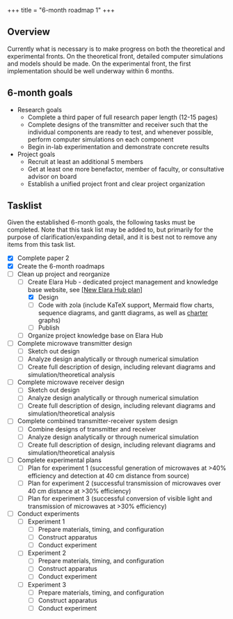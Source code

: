 +++
title = "6-month roadmap 1"
+++

## Overview

Currently what is necessary is to make progress on both the theoretical and experimental fronts. On the theoretical front, detailed computer simulations and models should be made. On the experimental front, the first implementation should be well underway within 6 months.

## 6-month goals

- Research goals
	- Complete a third paper of full research paper length (12-15 pages)
	- Complete designs of the transmitter and receiver such that the individual components are ready to test, and whenever possible, perform computer simulations on each component
	- Begin in-lab experimentation and demonstrate concrete results
- Project goals
	- Recruit at least an additional 5 members
	- Get at least one more benefactor, member of faculty, or consultative advisor on board
	- Establish a unified project front and clear project organization

## Tasklist

Given the established 6-month goals, the following tasks must be completed. Note that this task list may be added to, but primarily for the purpose of clarification/expanding detail, and it is best not to remove any items from this task list.

- [x] Complete paper 2
- [x] Create the 6-month roadmaps
- [ ] Clean up project and reorganize
	- [ ] Create Elara Hub - dedicated project management and knowledge base website, see [[New Elara Hub plan]](@/elara-hub-creation.md)
		- [x] Design
		- [ ] Code with zola (include KaTeX support, Mermaid flow charts, sequence diagrams, and gantt diagrams, as well as [charter](https://github.com/Mandarancio/scidown) graphs)
		- [ ] Publish
	- [ ] Organize project knowledge base on Elara Hub
- [ ] Complete microwave transmitter design
	- [ ] Sketch out design
	- [ ] Analyze design analytically or through numerical simulation
	- [ ] Create full description of design, including relevant diagrams and simulation/theoretical analysis
- [ ] Complete microwave receiver design
	- [ ] Sketch out design
	- [ ] Analyze design analytically or through numerical simulation
	- [ ] Create full description of design, including relevant diagrams and simulation/theoretical analysis
- [ ] Complete combined transmitter-receiver system design
	- [ ] Combine designs of transmitter and receiver
	- [ ] Analyze design analytically or through numerical simulation
	- [ ] Create full description of design, including relevant diagrams and simulation/theoretical analysis
- [ ] Complete experimental plans
	- [ ] Plan for experiment 1 (successful generation of microwaves at >40% efficiency and detection at 40 cm distance from source)
	- [ ] Plan for experiment 2 (successful transmission of microwaves over 40 cm distance at >30% efficiency)
	- [ ] Plan for experiment 3 (successful conversion of visible light and transmission of microwaves at >30% efficiency)
- [ ] Conduct experiments
	- [ ] Experiment 1
		- [ ] Prepare materials, timing, and configuration
		- [ ] Construct apparatus
		- [ ] Conduct experiment
	- [ ] Experiment 2
		- [ ] Prepare materials, timing, and configuration
		- [ ] Construct apparatus
		- [ ] Conduct experiment
	- [ ] Experiment 3
		- [ ] Prepare materials, timing, and configuration
		- [ ] Construct apparatus
		- [ ] Conduct experiment
